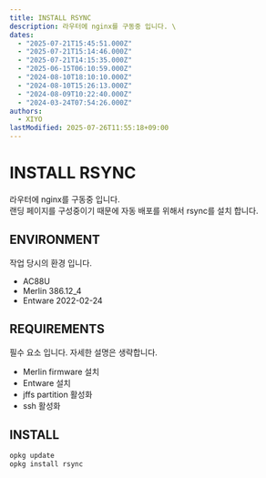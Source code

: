 ```yaml
---
title: INSTALL RSYNC
description: 라우터에 nginx를 구동중 입니다. \
dates:
  - "2025-07-21T15:45:51.000Z"
  - "2025-07-21T15:14:46.000Z"
  - "2025-07-21T14:15:35.000Z"
  - "2025-06-15T06:10:59.000Z"
  - "2024-08-10T18:10:10.000Z"
  - "2024-08-10T15:26:13.000Z"
  - "2024-08-09T10:22:40.000Z"
  - "2024-03-24T07:54:26.000Z"
authors:
  - XIYO
lastModified: 2025-07-26T11:55:18+09:00
---
```

# INSTALL RSYNC

라우터에 nginx를 구동중 입니다. \
랜딩 페이지를 구성중이기 때문에 자동 배포를 위해서 rsync를 설치 합니다.

## ENVIRONMENT

작업 당시의 환경 입니다.

- AC88U
- Merlin 386.12_4
- Entware 2022-02-24

## REQUIREMENTS

필수 요소 입니다. 자세한 설명은 생략합니다.

- Merlin firmware 설치
- Entware 설치
- jffs partition 활성화
- ssh 활성화

## INSTALL

```bash
opkg update
opkg install rsync
```
